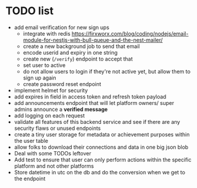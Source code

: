 # TODO list

- add email verification for new sign ups
  - integrate with redis https://firxworx.com/blog/coding/nodejs/email-module-for-nestjs-with-bull-queue-and-the-nest-mailer/
  - create a new background job to send that email
  - encode userid and expiry in one string
  - create new (`/verify`) endpoint to accept that
  - set user to active
  - do not allow users to login if they're not active yet, but allow them to sign up again
  - create password reset endpoint
- implement helmet for security
- add expires in field in access token and refresh token payload
- add announcements endpoint that will let platform owners/ super admins announce a **verified message**
- add logging on each request
- validate all features of this backend service and see if there are any security flaws or unused endpoints
- create a tiny user storage for metadata or achievement purposes within the user table
- allow folks to download their connections and data in one big json blob
- Deal with some TODOs leftover
- Add test to ensure that user can only perform actions within the specific platform and not other platforms
- Store datetime in utc on the db and do the conversion when we get to the endpoint
